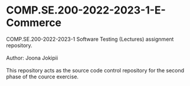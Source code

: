 # COMP.SE.200-2022-2023-1-E-Commerce
COMP.SE.200-2022-2023-1 Software Testing (Lectures) assignment repository. <br><br>
Author: Joona Jokipii <br> <br>
This repository acts as the source code control repository for the second phase of the cource exercise. 
